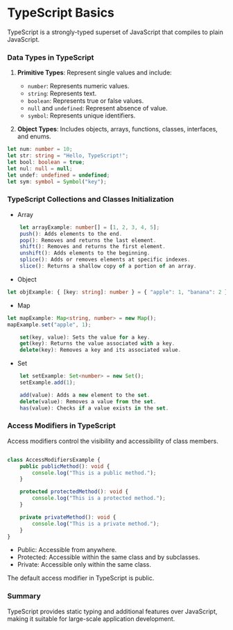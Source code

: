 # TypeScript Basics
TypeScript is a strongly-typed superset of JavaScript that compiles to plain JavaScript.

### Data Types in TypeScript
1. **Primitive Types**: Represent single values and include:
   - `number`: Represents numeric values.
   - `string`: Represents text.
   - `boolean`: Represents true or false values.
   - `null` and `undefined`: Represent absence of value.
   - `symbol`: Represents unique identifiers.

2. **Object Types**: Includes objects, arrays, functions, classes, interfaces, and enums.

```typescript
let num: number = 10;
let str: string = "Hello, TypeScript!";
let bool: boolean = true;
let nul: null = null;
let undef: undefined = undefined;
let sym: symbol = Symbol("key");
```

### TypeScript Collections and Classes Initialization

- Array

```typescript
    let arrayExample: number[] = [1, 2, 3, 4, 5];
    push(): Adds elements to the end.
    pop(): Removes and returns the last element.
    shift(): Removes and returns the first element.
    unshift(): Adds elements to the beginning.
    splice(): Adds or removes elements at specific indexes.
    slice(): Returns a shallow copy of a portion of an array.
```
- Object

```typescript
let objExample: { [key: string]: number } = { "apple": 1, "banana": 2 };
```
- Map

```typescript
let mapExample: Map<string, number> = new Map();
mapExample.set("apple", 1);

    set(key, value): Sets the value for a key.
    get(key): Returns the value associated with a key.
    delete(key): Removes a key and its associated value.
```
- Set

```typescript
    let setExample: Set<number> = new Set();
    setExample.add(1);

    add(value): Adds a new element to the set.
    delete(value): Removes a value from the set.
    has(value): Checks if a value exists in the set.
```
### Access Modifiers in TypeScript

Access modifiers control the visibility and accessibility of class members.

```typescript

class AccessModifiersExample {
    public publicMethod(): void {
        console.log("This is a public method.");
    }

    protected protectedMethod(): void {
        console.log("This is a protected method.");
    }

    private privateMethod(): void {
        console.log("This is a private method.");
    }
}
```
- Public: Accessible from anywhere.
- Protected: Accessible within the same class and by subclasses.
- Private: Accessible only within the same class.

The default access modifier in TypeScript is public.

### Summary
TypeScript provides static typing and additional features over JavaScript, making it suitable for large-scale application development.